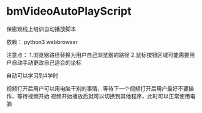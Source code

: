 # bmVideoAutoPlayScript
保密观线上培训自动播放脚本

依赖：
python3
webbrowser

注意点：
1.浏览器路径替换为用户自己浏览器的路径
2.鼠标按钮区域可能需要用户自动手动更改自己适合的坐标

自动可以学习到4学时

视频打开后用户可以用电脑干别的事情，等待下一个视频打开后用户最好不要操作，等待视频开始
视频开始播放后就可以切换到其他程序，此时可以正常使用电脑
